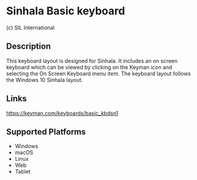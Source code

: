Sinhala Basic keyboard
==============

(c) SIL International

Description
-----------

This keyboard layout is designed for Sinhala.  It includes an on screen keyboard which can be viewed 
by clicking on the Keyman icon and selecting the On Screen Keyboard menu item. The keyboard layout 
follows the Windows 10 Sinhala layout.

Links
-----
https://keyman.com/keyboards/basic_kbdsn1

Supported Platforms
-------------------
 * Windows
 * macOS
 * Linux
 * Web
 * Tablet

